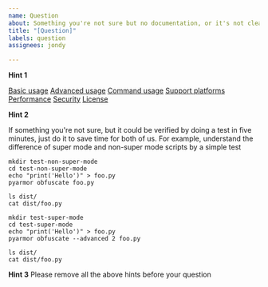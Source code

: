 ```yaml
---
name: Question
about: Something you're not sure but no documentation, or it's not clear
title: "[Question]"
labels: question
assignees: jondy

---
```


**Hint 1**

[Basic usage](https://pyarmor.readthedocs.io/en/latest/usage.html)
[Advanced usage](https://pyarmor.readthedocs.io/en/latest/advanced.html)
[Command usage](https://pyarmor.readthedocs.io/en/latest/man.html)
[Support platforms](https://pyarmor.readthedocs.io/en/latest/platforms.html)
[Performance](https://pyarmor.readthedocs.io/en/latest/performance.html)
[Security](https://pyarmor.readthedocs.io/en/latest/security.html)
[License](https://pyarmor.readthedocs.io/en/latest/license.html)

**Hint 2**

If something you're not sure, but it could be verified by doing a test in five minutes, just do it to save time for both of us. For example, understand the difference of super mode and non-super mode scripts by a simple test
```
mkdir test-non-super-mode
cd test-non-super-mode
echo "print('Hello')" > foo.py
pyarmor obfuscate foo.py

ls dist/
cat dist/foo.py

mkdir test-super-mode
cd test-super-mode
echo "print('Hello')" > foo.py
pyarmor obfuscate --advanced 2 foo.py

ls dist/
cat dist/foo.py
```

**Hint 3**
Please remove all the above hints before your question
